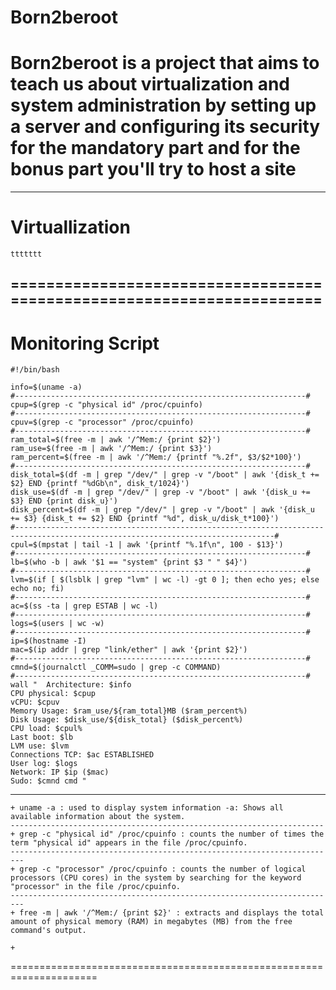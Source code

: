 # Born2beroot
Born2beroot is a project that aims to teach us about virtualization and system administration by setting up a server and configuring its security for the mandatory part and for the bonus part you'll try to host a site
=======================================================================
-----------------------------------------------------------------------
# Virtuallization
    ttttttt
======================================================================
----------------------------------------------------------------------
# Monitoring Script
    #!/bin/bash

    info=$(uname -a)
    #-----------------------------------------------------------------#
    cpup=$(grep -c "physical id" /proc/cpuinfo)
    #-----------------------------------------------------------------#
    cpuv=$(grep -c "processor" /proc/cpuinfo)
    #-----------------------------------------------------------------#
    ram_total=$(free -m | awk '/^Mem:/ {print $2}')
    ram_use=$(free -m | awk '/^Mem:/ {print $3}')
    ram_percent=$(free -m | awk '/^Mem:/ {printf "%.2f", $3/$2*100}')
    #-----------------------------------------------------------------#
    disk_total=$(df -m | grep "/dev/" | grep -v "/boot" | awk '{disk_t += $2} END {printf "%dGb\n", disk_t/1024}')
    disk_use=$(df -m | grep "/dev/" | grep -v "/boot" | awk '{disk_u += $3} END {print disk_u}')
    disk_percent=$(df -m | grep "/dev/" | grep -v "/boot" | awk '{disk_u += $3} {disk_t += $2} END {printf "%d", disk_u/disk_t*100}')
    #--------------------------------------------------------------------------------------------------------------------------------#
    cpul=$(mpstat | tail -1 | awk '{printf "%.1f\n", 100 - $13}')
    #-----------------------------------------------------------------#
    lb=$(who -b | awk '$1 == "system" {print $3 " " $4}')
    #-----------------------------------------------------------------#
    lvm=$(if [ $(lsblk | grep "lvm" | wc -l) -gt 0 ]; then echo yes; else echo no; fi)
    #-----------------------------------------------------------------#
    ac=$(ss -ta | grep ESTAB | wc -l)
    #-----------------------------------------------------------------#
    logs=$(users | wc -w)
    #-----------------------------------------------------------------#
    ip=$(hostname -I)
    mac=$(ip addr | grep "link/ether" | awk '{print $2}')
    #-----------------------------------------------------------------#
    cmnd=$(journalctl _COMM=sudo | grep -c COMMAND)
    #-----------------------------------------------------------------#
    wall "	Architecture: $info
	CPU physical: $cpup
	vCPU: $cpuv
	Memory Usage: $ram_use/${ram_total}MB ($ram_percent%)
	Disk Usage: $disk_use/${disk_total} ($disk_percent%)
	CPU load: $cpul%
	Last boot: $lb
	LVM use: $lvm
	Connections TCP: $ac ESTABLISHED
	User log: $logs
	Network: IP $ip ($mac)
	Sudo: $cmnd cmd "
---------------------------------------------------------------------
    + uname -a : used to display system information -a: Shows all available information about the system.
    ----------------------------------------------------------------------
    + grep -c "physical id" /proc/cpuinfo : counts the number of times the term "physical id" appears in the file /proc/cpuinfo.
    -------------------------------------------------------------------------
    + grep -c "processor" /proc/cpuinfo : counts the number of logical processors (CPU cores) in the system by searching for the keyword "processor" in the file /proc/cpuinfo.
    -------------------------------------------------------------------------
    + free -m | awk '/^Mem:/ {print $2}' : extracts and displays the total amount of physical memory (RAM) in megabytes (MB) from the free command's output.
    
    +



=====================================================================
